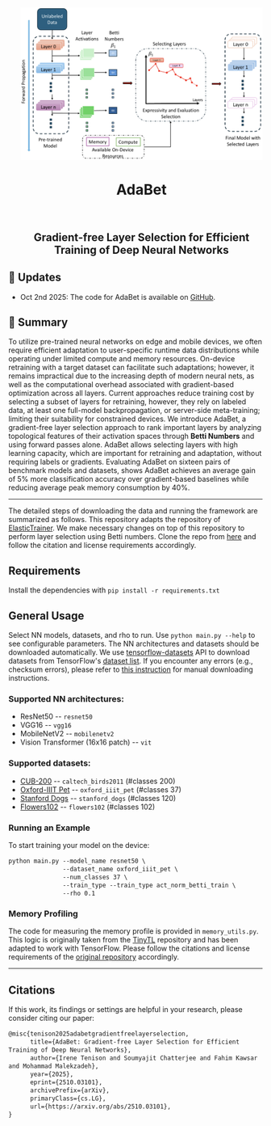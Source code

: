 <div id="toc">
   <ul align="center" style="list-style: none;">
  <a href="https://github.com/Nokia-Bell-Labs/efficient_layer_selection"><img src="assets/system.png"></a>
  <summary>
     <h1>AdaBet</h1> <br>
    <h2>Gradient-free Layer Selection for Efficient Training of Deep Neural Networks</h2>
  </summary>
   </ul>
</div>

## :rocket: Updates
- Oct 2nd 2025: The code for AdaBet is available on [GitHub](https://github.com/Nokia-Bell-Labs/efficient_layer_selection).

## :book: Summary
To utilize pre-trained neural networks on edge and mobile devices, we often require efficient adaptation to user-specific runtime data distributions while operating under limited compute and memory resources. On-device retraining with a target dataset can facilitate such adaptations; however, it remains impractical due to the increasing depth of modern neural nets, as well as the computational overhead associated with gradient-based optimization across all layers. Current approaches reduce training cost by selecting a subset of layers for retraining, however, they rely on labeled data, at least one full-model backpropagation, or server-side meta-training; limiting their suitability for constrained devices. We introduce AdaBet, a gradient-free layer selection approach to rank important layers by analyzing topological features of their activation spaces through <b>Betti Numbers</b> and using forward passes alone. AdaBet allows selecting layers with high learning capacity, which are important for retraining and adaptation, without requiring labels or gradients. Evaluating AdaBet on sixteen pairs of benchmark models and datasets, shows AdaBet achieves an average gain of 5% more classification accuracy over gradient-based baselines while reducing average peak memory consumption by 40%.

---

The detailed steps of downloading the data and running the framework are summarized as follows. This repository adapts the repository of [ElasticTrainer](https://dl.acm.org/doi/pdf/10.1145/3581791.3596852). We make necessary changes on top of this repository to perform layer selection using Betti numbers. Clone the repo from [here](https://github.com/pittisl/ElasticTrainer) and follow the citation and license requirements accordingly.
## Requirements

Install the dependencies with `pip install -r requirements.txt`

## General Usage

Select NN models, datasets, and rho to run. Use `python main.py --help` to see configurable parameters. The NN architectures and datasets should be downloaded automatically. We use [tensorflow-datasets](https://www.tensorflow.org/datasets/api_docs/python/tfds) API to download datasets from TensorFlow's [dataset list](https://www.tensorflow.org/datasets/catalog/overview#all_datasets). If you encounter any errors (e.g., checksum errors), please refer to [this instruction](https://www.tensorflow.org/datasets/overview#manual_download_if_download_fails) for manual downloading instructions.

### Supported NN architectures:
* ResNet50 -- `resnet50`
* VGG16 -- `vgg16`
* MobileNetV2 -- `mobilenetv2`
* Vision Transformer (16x16 patch) -- `vit`

### Supported datasets:
* [CUB-200](https://www.vision.caltech.edu/datasets/cub_200_2011/) -- `caltech_birds2011` (#classes 200)
* [Oxford-IIIT Pet](https://www.robots.ox.ac.uk/~vgg/data/pets/) -- `oxford_iiit_pet` (#classes 37)
* [Stanford Dogs](http://vision.stanford.edu/aditya86/ImageNetDogs/) -- `stanford_dogs` (#classes 120)
* [Flowers102](https://www.robots.ox.ac.uk/~vgg/data/flowers/102/) -- `flowers102` (#classes 102)

### Running an Example

To start training your model on the device:
```
python main.py --model_name resnet50 \
               --dataset_name oxford_iiit_pet \
               --num_classes 37 \
               --train_type --train_type act_norm_betti_train \
               --rho 0.1
```
### Memory Profiling

The code for measuring the memory profile is provided in `memory_utils.py`. This logic is originally taken from the [TinyTL](https://github.com/mit-han-lab/tinyml/blob/master/tinytl/tinytl/utils/memory_cost_profiler.py) repository and has been adapted to work with TensorFlow. Please follow the citations and license requirements of the [original repository](https://github.com/mit-han-lab/tinyml/tree/master) accordingly.

---
## Citations

If this work, its findings or settings are helpful in your research, please consider citing our paper:

```
@misc{tenison2025adabetgradientfreelayerselection,
      title={AdaBet: Gradient-free Layer Selection for Efficient Training of Deep Neural Networks}, 
      author={Irene Tenison and Soumyajit Chatterjee and Fahim Kawsar and Mohammad Malekzadeh},
      year={2025},
      eprint={2510.03101},
      archivePrefix={arXiv},
      primaryClass={cs.LG},
      url={https://arxiv.org/abs/2510.03101}, 
}
```